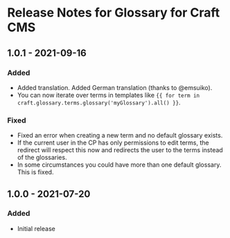 # Release Notes for Glossary for Craft CMS

## 1.0.1 - 2021-09-16

### Added

- Added translation. Added German translation (thanks to @emsuiko).
- You can now iterate over terms in templates like `{{ for term in craft.glossary.terms.glossary('myGlossary').all() }}`. 

### Fixed

- Fixed an error when creating a new term and no default glossary exists.
- If the current user in the CP has only permissions to edit terms, the redirect will respect this now and redirects the user to the terms instead of the glossaries. 
- In some circumstances you could have more than one default glossary. This is fixed. 

## 1.0.0 - 2021-07-20

### Added

- Initial release
